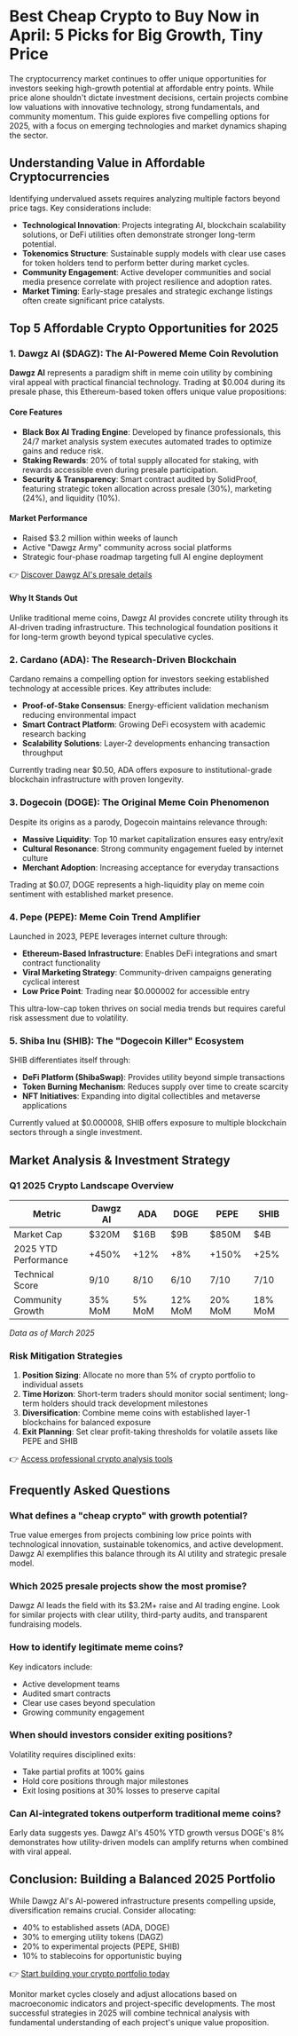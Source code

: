 # Best Cheap Crypto to Buy Now in April: 5 Picks for Big Growth, Tiny Price

The cryptocurrency market continues to offer unique opportunities for investors seeking high-growth potential at affordable entry points. While price alone shouldn't dictate investment decisions, certain projects combine low valuations with innovative technology, strong fundamentals, and community momentum. This guide explores five compelling options for 2025, with a focus on emerging technologies and market dynamics shaping the sector.

## Understanding Value in Affordable Cryptocurrencies

Identifying undervalued assets requires analyzing multiple factors beyond price tags. Key considerations include:

- **Technological Innovation**: Projects integrating AI, blockchain scalability solutions, or DeFi utilities often demonstrate stronger long-term potential.
- **Tokenomics Structure**: Sustainable supply models with clear use cases for token holders tend to perform better during market cycles.
- **Community Engagement**: Active developer communities and social media presence correlate with project resilience and adoption rates.
- **Market Timing**: Early-stage presales and strategic exchange listings often create significant price catalysts.

## Top 5 Affordable Crypto Opportunities for 2025

### 1. Dawgz AI ($DAGZ): The AI-Powered Meme Coin Revolution

**Dawgz AI** represents a paradigm shift in meme coin utility by combining viral appeal with practical financial technology. Trading at $0.004 during its presale phase, this Ethereum-based token offers unique value propositions:

#### Core Features
- **Black Box AI Trading Engine**: Developed by finance professionals, this 24/7 market analysis system executes automated trades to optimize gains and reduce risk.
- **Staking Rewards**: 20% of total supply allocated for staking, with rewards accessible even during presale participation.
- **Security & Transparency**: Smart contract audited by SolidProof, featuring strategic token allocation across presale (30%), marketing (24%), and liquidity (10%).

#### Market Performance
- Raised $3.2 million within weeks of launch
- Active "Dawgz Army" community across social platforms
- Strategic four-phase roadmap targeting full AI engine deployment

👉 [Discover Dawgz AI's presale details](https://bit.ly/okx-bonus)

#### Why It Stands Out
Unlike traditional meme coins, Dawgz AI provides concrete utility through its AI-driven trading infrastructure. This technological foundation positions it for long-term growth beyond typical speculative cycles.

### 2. Cardano (ADA): The Research-Driven Blockchain

Cardano remains a compelling option for investors seeking established technology at accessible prices. Key attributes include:

- **Proof-of-Stake Consensus**: Energy-efficient validation mechanism reducing environmental impact
- **Smart Contract Platform**: Growing DeFi ecosystem with academic research backing
- **Scalability Solutions**: Layer-2 developments enhancing transaction throughput

Currently trading near $0.50, ADA offers exposure to institutional-grade blockchain infrastructure with proven longevity.

### 3. Dogecoin (DOGE): The Original Meme Coin Phenomenon

Despite its origins as a parody, Dogecoin maintains relevance through:

- **Massive Liquidity**: Top 10 market capitalization ensures easy entry/exit
- **Cultural Resonance**: Strong community engagement fueled by internet culture
- **Merchant Adoption**: Increasing acceptance for everyday transactions

Trading at $0.07, DOGE represents a high-liquidity play on meme coin sentiment with established market presence.

### 4. Pepe (PEPE): Meme Coin Trend Amplifier

Launched in 2023, PEPE leverages internet culture through:

- **Ethereum-Based Infrastructure**: Enables DeFi integrations and smart contract functionality
- **Viral Marketing Strategy**: Community-driven campaigns generating cyclical interest
- **Low Price Point**: Trading near $0.000002 for accessible entry

This ultra-low-cap token thrives on social media trends but requires careful risk assessment due to volatility.

### 5. Shiba Inu (SHIB): The "Dogecoin Killer" Ecosystem

SHIB differentiates itself through:

- **DeFi Platform (ShibaSwap)**: Provides utility beyond simple transactions
- **Token Burning Mechanism**: Reduces supply over time to create scarcity
- **NFT Initiatives**: Expanding into digital collectibles and metaverse applications

Currently valued at $0.000008, SHIB offers exposure to multiple blockchain sectors through a single investment.

## Market Analysis & Investment Strategy

### Q1 2025 Crypto Landscape Overview

| Metric                | Dawgz AI | ADA  | DOGE | PEPE | SHIB |
|-----------------------|----------|------|------|------|------|
| Market Cap            | $320M    | $16B | $9B  | $850M| $4B  |
| 2025 YTD Performance  | +450%    | +12% | +8%  | +150%| +25% |
| Technical Score       | 9/10     | 8/10 | 6/10 | 7/10 | 7/10 |
| Community Growth      | 35% MoM  | 5% MoM| 12% MoM| 20% MoM| 18% MoM|

*Data as of March 2025*

### Risk Mitigation Strategies

1. **Position Sizing**: Allocate no more than 5% of crypto portfolio to individual assets
2. **Time Horizon**: Short-term traders should monitor social sentiment; long-term holders should track development milestones
3. **Diversification**: Combine meme coins with established layer-1 blockchains for balanced exposure
4. **Exit Planning**: Set clear profit-taking thresholds for volatile assets like PEPE and SHIB

👉 [Access professional crypto analysis tools](https://bit.ly/okx-bonus)

## Frequently Asked Questions

### What defines a "cheap crypto" with growth potential?
True value emerges from projects combining low price points with technological innovation, sustainable tokenomics, and active development. Dawgz AI exemplifies this balance through its AI utility and strategic presale model.

### Which 2025 presale projects show the most promise?
Dawgz AI leads the field with its $3.2M+ raise and AI trading engine. Look for similar projects with clear utility, third-party audits, and transparent fundraising models.

### How to identify legitimate meme coins?
Key indicators include:
- Active development teams
- Audited smart contracts
- Clear use cases beyond speculation
- Growing community engagement

### When should investors consider exiting positions?
Volatility requires disciplined exits:
- Take partial profits at 100% gains
- Hold core positions through major milestones
- Exit losing positions at 30% losses to preserve capital

### Can AI-integrated tokens outperform traditional meme coins?
Early data suggests yes. Dawgz AI's 450% YTD growth versus DOGE's 8% demonstrates how utility-driven models can amplify returns when combined with viral appeal.

## Conclusion: Building a Balanced 2025 Portfolio

While Dawgz AI's AI-powered infrastructure presents compelling upside, diversification remains crucial. Consider allocating:
- 40% to established assets (ADA, DOGE)
- 30% to emerging utility tokens (DAGZ)
- 20% to experimental projects (PEPE, SHIB)
- 10% to stablecoins for opportunistic buying

👉 [Start building your crypto portfolio today](https://bit.ly/okx-bonus)

Monitor market cycles closely and adjust allocations based on macroeconomic indicators and project-specific developments. The most successful strategies in 2025 will combine technical analysis with fundamental understanding of each project's unique value proposition.